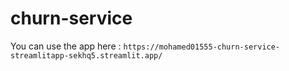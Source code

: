 # churn-service
You can use the app here : `https://mohamed01555-churn-service-streamlitapp-sekhq5.streamlit.app/`
